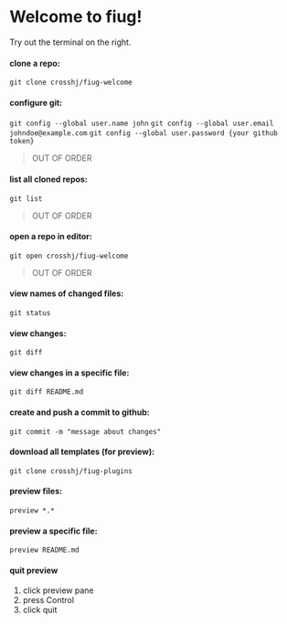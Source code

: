 Welcome to fiug!
================

Try out the terminal on the right.

#### clone a repo:
`git clone crosshj/fiug-welcome`

#### configure git:
`git config --global user.name john`
`git config --global user.email johndoe@example.com`
`git config --global user.password {your github token}`
> OUT OF ORDER

#### list all cloned repos:
`git list`
> OUT OF ORDER

#### open a repo in editor:
`git open crosshj/fiug-welcome`
> OUT OF ORDER

#### view names of changed files:
`git status`

#### view changes:
`git diff`

#### view changes in a specific file:
`git diff README.md`

#### create and push a commit to github:
`git commit -m "message about changes"`

#### download all templates (for preview):
`git clone crosshj/fiug-plugins`

#### preview files:
`preview *.*`

#### preview a specific file:
`preview README.md`

#### quit preview
1. click preview pane
2. press Control
3. click quit
